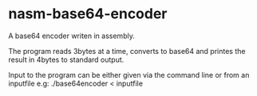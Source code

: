 # nasm-base64-encoder
A base64 encoder writen in assembly.

The program reads 3bytes at a time, converts to base64 and printes the result in 4bytes to standard output.


Input to the program can be either given via the command line or from an inputfile
e.g: ./base64encoder < inputfile